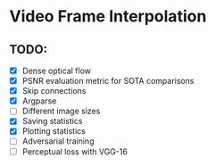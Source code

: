 # Video Frame Interpolation

## TODO:
- [X] Dense optical flow
- [X] PSNR evaluation metric for SOTA comparisons
- [X] Skip connections
- [X] Argparse
- [ ] Different image sizes
- [X] Saving statistics
- [X] Plotting statistics
- [ ] Adversarial training
- [ ] Perceptual loss with VGG-16